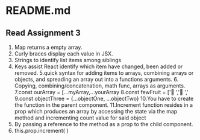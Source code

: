# README.md

## Read Assignment 3

1. Map returns a empty array.
2. Curly braces display each value in JSX.
3. Strings to identify list items among siblings
4. Keys assist React identify which item have changed, been added or removed.
   5.quick syntax for adding items to arrays, combining arrays or objects, and spreading an array out into a functions arguments. 6. Copying, combining/concatenation, math func, arrays as arguments.
   7.const ourArray = [...myArray,...yourArray
   8.const fewFruit = ['🍏 ','🍊 ','
   9.const objectThree = {...objectOne, ...objectTwo}
   10.You have to create the function in the parent component. 11.Increment function resides in a prop which produces an array by accessing the state via the map method and incrementing count value for said object
5. By passing a reference to the method as a prop to the child component.
6. this.prop.increment( )

